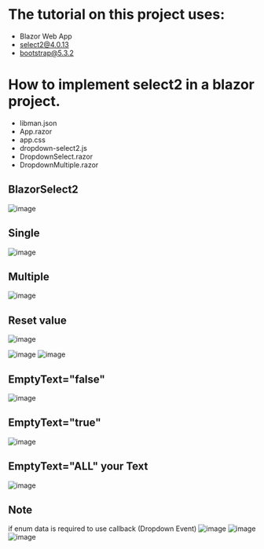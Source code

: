 # The tutorial on this project uses:
- Blazor Web App
- select2@4.0.13
- bootstrap@5.3.2
# How to implement select2 in a blazor project.
- libman.json
- App.razor
- app.css
- dropdown-select2.js
- DropdownSelect.razor
- DropdownMultiple.razor

  
## BlazorSelect2
![image](https://github.com/ganiputras/BlazorSelect2/assets/8809768/f8a40003-8a16-492f-bbe1-1b7194397413)
## Single
![image](https://github.com/ganiputras/BlazorSelect2/assets/8809768/1fb4f8df-165a-4280-911f-2886b0448288)
## Multiple
![image](https://github.com/ganiputras/BlazorSelect2/assets/8809768/413060f4-b309-419a-8ed8-1e2d31470dc2)

## Reset value
![image](https://github.com/ganiputras/BlazorSelect2/assets/8809768/038e67ac-cd84-4bd1-8aa7-7a3963a14ab8)

![image](https://github.com/ganiputras/BlazorSelect2/assets/8809768/e2007f51-7928-47be-906e-7a718c348c0b)
![image](https://github.com/ganiputras/BlazorSelect2/assets/8809768/90e01df2-1596-43b8-a8b4-6a0beb08a964)


## EmptyText="false"
![image](https://github.com/ganiputras/BlazorSelect2/assets/8809768/4f47d527-70ba-4d59-a392-ebf38fb1ec5c)

## EmptyText="true"
![image](https://github.com/ganiputras/BlazorSelect2/assets/8809768/8493213f-7ea9-428c-b560-a22fef3575ec)

## EmptyText="ALL" your Text
![image](https://github.com/ganiputras/BlazorSelect2/assets/8809768/47609a5e-3880-4ec2-9252-655de111616b)



## Note
if enum data is required to use callback (Dropdown Event)
![image](https://github.com/ganiputras/BlazorSelect2/assets/8809768/f28fc37b-21f9-493e-9fd3-74009719060b)
![image](https://github.com/ganiputras/BlazorSelect2/assets/8809768/2eadb1f9-1f9b-414a-914d-72f0aa0d8739)
![image](https://github.com/ganiputras/BlazorSelect2/assets/8809768/9c985761-7981-481d-960e-b1c676d20487)



